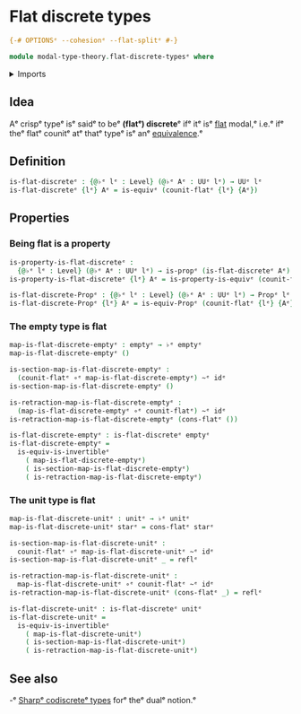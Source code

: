 # Flat discrete types

```agda
{-# OPTIONSᵉ --cohesionᵉ --flat-splitᵉ #-}

module modal-type-theory.flat-discrete-typesᵉ where
```

<details><summary>Imports</summary>

```agda
open import foundation.dependent-pair-typesᵉ
open import foundation.empty-typesᵉ
open import foundation.equivalencesᵉ
open import foundation.function-typesᵉ
open import foundation.homotopiesᵉ
open import foundation.identity-typesᵉ
open import foundation.propositionsᵉ
open import foundation.unit-typeᵉ
open import foundation.universe-levelsᵉ

open import modal-type-theory.flat-modalityᵉ
```

</details>

## Idea

Aᵉ crispᵉ typeᵉ isᵉ saidᵉ to beᵉ **(flatᵉ) discrete**ᵉ ifᵉ itᵉ isᵉ
[flat](modal-type-theory.flat-modality.mdᵉ) modal,ᵉ i.e.ᵉ ifᵉ theᵉ flatᵉ counitᵉ atᵉ
thatᵉ typeᵉ isᵉ anᵉ [equivalence](foundation-core.equivalences.md).ᵉ

## Definition

```agda
is-flat-discreteᵉ : {@♭ᵉ lᵉ : Level} (@♭ᵉ Aᵉ : UUᵉ lᵉ) → UUᵉ lᵉ
is-flat-discreteᵉ {lᵉ} Aᵉ = is-equivᵉ (counit-flatᵉ {lᵉ} {Aᵉ})
```

## Properties

### Being flat is a property

```agda
is-property-is-flat-discreteᵉ :
  {@♭ᵉ lᵉ : Level} (@♭ᵉ Aᵉ : UUᵉ lᵉ) → is-propᵉ (is-flat-discreteᵉ Aᵉ)
is-property-is-flat-discreteᵉ {lᵉ} Aᵉ = is-property-is-equivᵉ (counit-flatᵉ {lᵉ} {Aᵉ})

is-flat-discrete-Propᵉ : {@♭ᵉ lᵉ : Level} (@♭ᵉ Aᵉ : UUᵉ lᵉ) → Propᵉ lᵉ
is-flat-discrete-Propᵉ {lᵉ} Aᵉ = is-equiv-Propᵉ (counit-flatᵉ {lᵉ} {Aᵉ})
```

### The empty type is flat

```agda
map-is-flat-discrete-emptyᵉ : emptyᵉ → ♭ᵉ emptyᵉ
map-is-flat-discrete-emptyᵉ ()

is-section-map-is-flat-discrete-emptyᵉ :
  (counit-flatᵉ ∘ᵉ map-is-flat-discrete-emptyᵉ) ~ᵉ idᵉ
is-section-map-is-flat-discrete-emptyᵉ ()

is-retraction-map-is-flat-discrete-emptyᵉ :
  (map-is-flat-discrete-emptyᵉ ∘ᵉ counit-flatᵉ) ~ᵉ idᵉ
is-retraction-map-is-flat-discrete-emptyᵉ (cons-flatᵉ ())

is-flat-discrete-emptyᵉ : is-flat-discreteᵉ emptyᵉ
is-flat-discrete-emptyᵉ =
  is-equiv-is-invertibleᵉ
    ( map-is-flat-discrete-emptyᵉ)
    ( is-section-map-is-flat-discrete-emptyᵉ)
    ( is-retraction-map-is-flat-discrete-emptyᵉ)
```

### The unit type is flat

```agda
map-is-flat-discrete-unitᵉ : unitᵉ → ♭ᵉ unitᵉ
map-is-flat-discrete-unitᵉ starᵉ = cons-flatᵉ starᵉ

is-section-map-is-flat-discrete-unitᵉ :
  counit-flatᵉ ∘ᵉ map-is-flat-discrete-unitᵉ ~ᵉ idᵉ
is-section-map-is-flat-discrete-unitᵉ _ = reflᵉ

is-retraction-map-is-flat-discrete-unitᵉ :
  map-is-flat-discrete-unitᵉ ∘ᵉ counit-flatᵉ ~ᵉ idᵉ
is-retraction-map-is-flat-discrete-unitᵉ (cons-flatᵉ _) = reflᵉ

is-flat-discrete-unitᵉ : is-flat-discreteᵉ unitᵉ
is-flat-discrete-unitᵉ =
  is-equiv-is-invertibleᵉ
    ( map-is-flat-discrete-unitᵉ)
    ( is-section-map-is-flat-discrete-unitᵉ)
    ( is-retraction-map-is-flat-discrete-unitᵉ)
```

## See also

-ᵉ [Sharpᵉ codiscreteᵉ types](modal-type-theory.sharp-codiscrete-types.mdᵉ) forᵉ theᵉ
  dualᵉ notion.ᵉ
